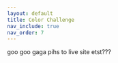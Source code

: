 ```yaml
---
layout: default
title: Color Challenge
nav_include: true
nav_order: 7
---
```



goo goo gaga pihs to live site etst???